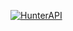 [![HunterAPI](https://github-readme-stats.vercel.app/api?username=HunterAPI&theme=transparent&show_icons=true&locale=en&hide_border=true)](https://github.com/HunterAPI)
